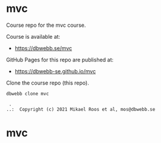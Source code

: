 # mvc

Course repo for the mvc course.

Course is available at:

* https://dbwebb.se/mvc

GitHub Pages for this repo are published at:

* https://dbwebb-se.github.io/mvc

Clone the course repo (this repo).

```
dbwebb clone mvc
```



```
 .
..:  Copyright (c) 2021 Mikael Roos et al, mos@dbwebb.se
```
# mvc
